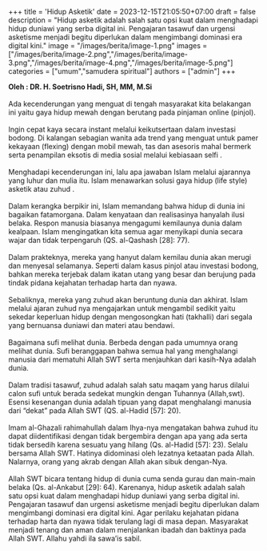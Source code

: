 +++
title = 'Hidup Asketik'
date = 2023-12-15T21:05:50+07:00
draft = false
description = "Hidup asketik adalah salah satu opsi kuat dalam menghadapi hidup duniawi yang serba digital ini. Pengajaran tasawuf dan urgensi asketisme menjadi begitu diperlukan dalam mengimbangi dominasi era digital kini."
image = "/images/berita/image-1.png"
images = ["/images/berita/image-2.png","/images/berita/image-3.png","/images/berita/image-4.png","/images/berita/image-5.png"]
categories = ["umum","samudera spiritual"]
authors = ["admin"]
+++

**Oleh : DR. H. Soetrisno Hadi, SH, MM, M.Si**
\
\
Ada kecenderungan yang menguat di tengah masyarakat kita belakangan ini yaitu gaya hidup mewah dengan berutang pada pinjaman online (pinjol).
\
\
Ingin cepat kaya secara instant melalui keikutsertaan dalam investasi bodong. Di kalangan sebagian wanita ada trend yang menguat untuk pamer kekayaan (flexing) dengan mobil mewah, tas dan asesoris mahal bermerk serta penampilan eksotis di media sosial melalui kebiasaan selfi .
\
\
Menghadapi kecenderungan ini, lalu apa jawaban Islam melalui ajarannya yang luhur dan mulia itu. Islam menawarkan solusi gaya hidup (life style) asketik atau zuhud .
\
\
Dalam kerangka berpikir ini, Islam memandang bahwa hidup di dunia ini bagaikan fatamorgana. Dalam kenyataan dan realisasinya hanyalah ilusi belaka. Respon manusia biasanya mengagumi kemilaunya dunia dalam kealpaan. Islam mengingatkan kita semua agar menyikapi dunia secara wajar dan tidak terpengaruh (QS. al-Qashash [28]: 77).
\
\
Dalam prakteknya, mereka yang hanyut dalam kemilau dunia akan merugi dan menyesal selamanya. Seperti dalam kasus pinjol atau investasi bodong, bahkan mereka terjebak dalam ikatan utang yang besar dan berujung pada tindak pidana kejahatan terhadap harta dan nyawa.
\
\
Sebaliknya, mereka yang zuhud akan beruntung dunia dan akhirat. Islam melalui ajaran zuhud nya mengajarkan untuk mengambil sedikit yaitu sekedar keperluan hidup dengan mengosongkan hati (takhalli) dari segala yang bernuansa duniawi dan materi atau bendawi.
\
\
Bagaimana sufi melihat dunia. Berbeda dengan pada umumnya orang melihat dunia. Sufi beranggapan bahwa semua hal yang menghalangi manusia dari mematuhi Allah SWT serta menjauhkan dari kasih-Nya adalah dunia.
\
\
Dalam tradisi tasawuf, zuhud adalah salah satu maqam yang harus dilalui calon sufi untuk berada sedekat mungkin dengan Tuhannya (Allah,swt). Esensi kesenangan dunia adalah tipuan yang dapat menghalangi manusia dari “dekat” pada Allah SWT (QS. al-Hadid [57]: 20).
\
\
Imam al-Ghazali rahimahullah dalam Ihya-nya mengatakan bahwa zuhud itu dapat diidentifikasi dengan tidak bergembira dengan apa yang ada serta tidak bersedih karena sesuatu yang hilang (Qs. al-Hadid [57]: 23). Selalu bersama Allah SWT. Hatinya didominasi oleh lezatnya ketaatan pada Allah. Nalarnya, orang yang akrab dengan Allah akan sibuk dengan-Nya.
\
\
Allah SWT bicara tentang hidup di dunia cuma senda gurau dan main-main belaka (Qs. al-Ankabut [29]: 64). Karenanya, hidup asketik adalah salah satu opsi kuat dalam menghadapi hidup duniawi yang serba digital ini. Pengajaran tasawuf dan urgensi asketisme menjadi begitu diperlukan dalam mengimbangi dominasi era digital kini. Agar perilaku kejahatan pidana terhadap harta dan nyawa tidak terulang lagi di masa depan. Masyarakat menjadi tenang dan aman dalam menjalankan ibadah dan baktinya pada Allah SWT. Allahu yahdi ila sawa’is sabil.
